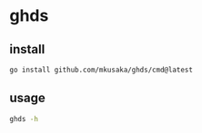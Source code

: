 # ghds

## install
```bash
go install github.com/mkusaka/ghds/cmd@latest
```

## usage 

```bash
ghds -h
```
